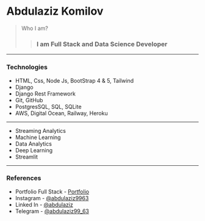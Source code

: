 # Abdulaziz Komilov

> Who I am? 
>> ### I am Full Stack and Data Science Developer

---

### Technologies

- HTML, Css, Node Js, BootStrap 4 & 5, Tailwind
- Django
- Django Rest Framework
- Git, GitHub
- PostgresSQL, SQL, SQLite
- AWS, Digital Ocean, Railway, Heroku
---
- Streaming Analytics
- Machine Learning
- Data Analytics
- Deep Learning
- Streamlit

---

### References

- Portfolio Full Stack - [Portfolio](https://t.me/abdulaziz_portfolio_dev)
- Instagram - [@abdulaziz9963](https://www.instagram.com/invites/contact/?i=i5vhx1u4020i&utm_content=lj9nhkh)
- Linked In - [@abdulaziz](https://www.linkedin.com/in/abdulaziz-komilov-203060246)
- Telegram - [@abdulaziz99_63](https://t.me/abdulaziz99_63)
